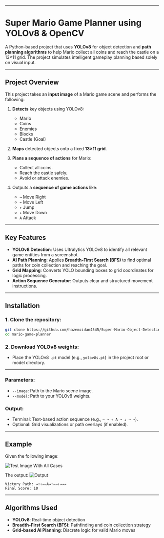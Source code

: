 
---

#  Super Mario Game Planner using YOLOv8 & OpenCV

A Python-based project that uses **YOLOv8** for object detection and **path planning algorithms** to help Mario collect all coins and reach the castle on a 13×11 grid. The project simulates intelligent gameplay planning based solely on visual input.

---

##  Project Overview

This project takes an **input image** of a Mario game scene and performs the following:

1. **Detects** key objects using YOLOv8:

   * Mario
   * Coins
   * Enemies
   * Blocks
   * Castle (Goal)
2. **Maps** detected objects onto a fixed **13×11 grid**.
3. **Plans a sequence of actions** for Mario:

   * Collect all coins.
   * Reach the castle safely.
   * Avoid or attack enemies.
4. Outputs a **sequence of game actions** like:

   * `→` Move Right
   * `←` Move Left
   * `↑` Jump
   * `↓` Move Down
   * `A` Attack

---

##  Key Features

* **YOLOv8 Detection**: Uses Ultralytics YOLOv8 to identify all relevant game entities from a screenshot.
* **AI Path Planning**: Applies **Breadth-First Search (BFS)** to find optimal paths for coin collection and reaching the goal.
* **Grid Mapping**: Converts YOLO bounding boxes to grid coordinates for logic processing.
* **Action Sequence Generator**: Outputs clear and structured movement instructions.

---

##  Installation

### 1. Clone the repository:

```bash
git clone https://github.com/hazemzidan4545/Super-Mario-Object-Detection-and-Path-Planning.git
cd mario-game-planner
```


### 2. Download YOLOv8 weights:

* Place the YOLOv8 `.pt` model (e.g., `yolov8s.pt`) in the project root or model directory.

---


### Parameters:

* `--image`: Path to the Mario scene image.
* `--model`: Path to your YOLOv8 weights.

### Output:

* Terminal: Text-based action sequence (e.g., `→ → ↑ A → ↓ → →`).
* Optional: Grid visualizations or path overlays (if enabled).

---

##  Example

Given the following image:

![Test Image With All Cases](https://github.com/user-attachments/assets/ae67375d-8242-4bcf-8c04-1afbd85fd24e)


The output:
![Output](https://github.com/user-attachments/assets/a3d254f8-9811-4d18-a77b-8686856d5b63)
```
Victory Path: →↑↓→→A→↑→→↓→→→
Final Score: 10
```

---


##  Algorithms Used

* **YOLOv8**: Real-time object detection
* **Breadth-First Search (BFS)**: Pathfinding and coin collection strategy
* **Grid-based AI Planning**: Discrete logic for valid Mario moves
